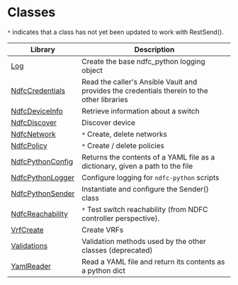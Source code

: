 # Classes

``*`` indicates that a class has not yet been updated to work with RestSend().

Library                 | Description
----------------------- | -----------
[Log]                   | Create the base ndfc_python logging object
[NdfcCredentials]       | Read the caller's Ansible Vault and provides the credentials therein to the other libraries
[NdfcDeviceInfo]        | Retrieve information about a switch
[NdfcDiscover]          | Discover device
[NdfcNetwork]           | ``*`` Create, delete networks
[NdfcPolicy]            | ``*`` Create / delete policies
[NdfcPythonConfig]      | Returns the contents of a YAML file as a dictionary, given a path to the file
[NdfcPythonLogger]      | Configure logging for ``ndfc-python`` scripts
[NdfcPythonSender]      | Instantiate and configure the Sender() class
[NdfcReachability]      | ``*`` Test switch reachability (from NDFC controller perspective).
[VrfCreate]             | Create VRFs
[Validations]           | Validation methods used by the other classes (deprecated)
[YamlReader]           | Read a YAML file and return its contents as a python dict

[Log]: https://github.com/allenrobel/ndfc-python/blob/main/lib/ndfc_python/log_v2.py
[NdfcCredentials]: https://github.com/allenrobel/ndfc-python/blob/main/lib/ndfc_python/ndfc_credentials.py
[NdfcDeviceInfo]: https://github.com/allenrobel/ndfc-python/blob/main/lib/ndfc_python/ndfc_device_info.py
[NdfcDiscover]: https://github.com/allenrobel/ndfc-python/blob/main/lib/ndfc_python/ndfc_discover.py  
[NdfcNetwork]: https://github.com/allenrobel/ndfc-python/blob/main/lib/ndfc_python/ndfc_network.py
[NdfcPolicy]: https://github.com/allenrobel/ndfc-python/blob/main/lib/ndfc_python/ndfc_policy.py
[NdfcPythonConfig]: https://github.com/allenrobel/ndfc-python/blob/main/lib/ndfc_python/ndfc_python_config.py
[NdfcPythonLogger]: https://github.com/allenrobel/ndfc-python/blob/main/lib/ndfc_python/ndfc_python_logger.py
[NdfcPythonSender]: https://github.com/allenrobel/ndfc-python/blob/main/lib/ndfc_python/ndfc_python_sender.py
[NdfcReachability]: https://github.com/allenrobel/ndfc-python/blob/main/lib/ndfc_python/ndfc_reachability.py
[VrfCreate]: https://github.com/allenrobel/ndfc-python/blob/main/lib/ndfc_python/vrf_create.py
[Validations]: https://github.com/allenrobel/ndfc-python/blob/main/lib/ndfc_python/validations.py
[YamlReader]: https://github.com/allenrobel/ndfc-python/blob/main/lib/ndfc_python/yaml_reader.py

